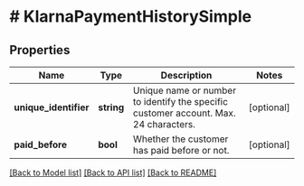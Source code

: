 # # KlarnaPaymentHistorySimple

## Properties

Name | Type | Description | Notes
------------ | ------------- | ------------- | -------------
**unique_identifier** | **string** | Unique name or number to identify the specific customer account. Max. 24 characters. | [optional]
**paid_before** | **bool** | Whether the customer has paid before or not. | [optional]

[[Back to Model list]](../../README.md#models) [[Back to API list]](../../README.md#endpoints) [[Back to README]](../../README.md)
